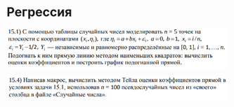 # Регрессия

<p align="center">
  <img src="img/15_1.png">
</p>

<p align="center">
  <img src="img/15_4.png">
</p>